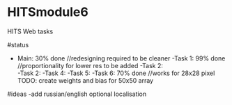 # HITSmodule6
HITS Web tasks

#status
  -  Main:  30% done  //redesigning required to be cleaner
  -Task 1:  99% done  //proportionality for lower res to be added
	-Task 2:   
  -Task 2:
  -Task 4:
  -Task 5:
  -Task 6:  70% done  //works for 28x28 pixel   TODO: create weights and bias for 50x50 array

#ideas
  -add russian/english optional localisation
